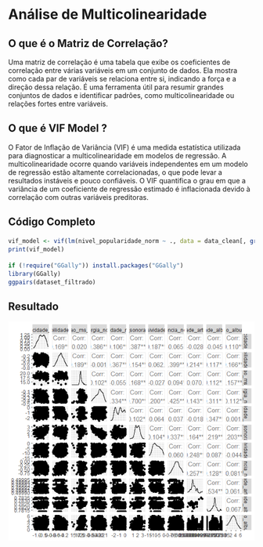 # Análise de Multicolinearidade

## O que é o Matriz de Correlação?
Uma matriz de correlação é uma tabela que exibe os coeficientes de correlação entre várias variáveis em um conjunto de dados. Ela mostra como cada par de variáveis se relaciona entre si, indicando a força e a direção dessa relação. É uma ferramenta útil para resumir grandes conjuntos de dados e identificar padrões, como multicolinearidade ou relações fortes entre variáveis. 

## O que é VIF Model ?
O Fator de Inflação de Variância (VIF) é uma medida estatística utilizada para diagnosticar a multicolinearidade em modelos de regressão. A multicolinearidade ocorre quando variáveis independentes em um modelo de regressão estão altamente correlacionadas, o que pode levar a resultados instáveis e pouco confiáveis. O VIF quantifica o grau em que a variância de um coeficiente de regressão estimado é inflacionada devido à correlação com outras variáveis preditoras. 


## Código Completo
```r
vif_model <- vif(lm(nivel_popularidade_norm ~ ., data = data_clean[, grep("_norm$", colnames(data_clean))]))
print(vif_model)

if (!require("GGally")) install.packages("GGally")
library(GGally)
ggpairs(dataset_filtrado)
```

## Resultado
![Matriz de Correlação](results/graphs/correlacao-variaveis-independentes.png)
